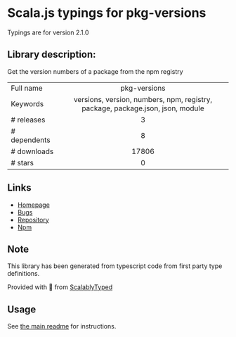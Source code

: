 
# Scala.js typings for pkg-versions

Typings are for version 2.1.0

## Library description:
Get the version numbers of a package from the npm registry

|                    |                 |
| ------------------ | :-------------: |
| Full name          | pkg-versions |
| Keywords           | versions, version, numbers, npm, registry, package, package.json, json, module |
| # releases         | 3 |
| # dependents       | 8 |
| # downloads        | 17806 |
| # stars            | 0 |

## Links
- [Homepage](https://github.com/sindresorhus/pkg-versions#readme)
- [Bugs](https://github.com/sindresorhus/pkg-versions/issues)
- [Repository](https://github.com/sindresorhus/pkg-versions)
- [Npm](https://www.npmjs.com/package/pkg-versions)
    


## Note
This library has been generated from typescript code from first party type definitions.

Provided with :purple_heart: from [ScalablyTyped](https://github.com/oyvindberg/ScalablyTyped)

## Usage
See [the main readme](../../readme.md) for instructions.


